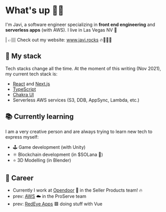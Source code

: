 # What's up 👋🏽

I'm Javi, a software engineer specializing in **front end engineering** and **serverless apps** (with AWS). I live in Las Vegas NV 🎰 

| 👉🏽 Check out my website: www.javi.rocks 🔥🤟🏽😎

## 🥞 My stack

Tech stacks change all the time. At the moment of this writing (Nov 2021), my current tech stack is:

- [React](https://github.com/facebook/react) and [Next.js](https://github.com/vercel/next.js)
- [TypeScript](https://github.com/microsoft/TypeScript)
- [Chakra UI](https://github.com/chakra-ui/chakra-ui)
- Serverless AWS services (S3, DDB, AppSync, Lambda, etc.)

## 📚 Currently learning

I am a very creative person and are always trying to learn new tech to express myself:

- 🕹 Game development (with Unity)
- ⚛️ Blockchain development (in $SOLana 🚀)
- ⭐️ 3D Modelling (in Blender)

## 💼 Career

- Currently I work at [Opendoor](https://www.opendoor.com/) 🏡 in the Seller Products team! 🔥
- prev: [AWS](https://aws.amazon.com/) ☁️ in the ProServe team
- prev: [RedEye Apps](https://www.redeye.co/) 🟥 doing stuff with Vue

<!--
Made with 🧠
-->
